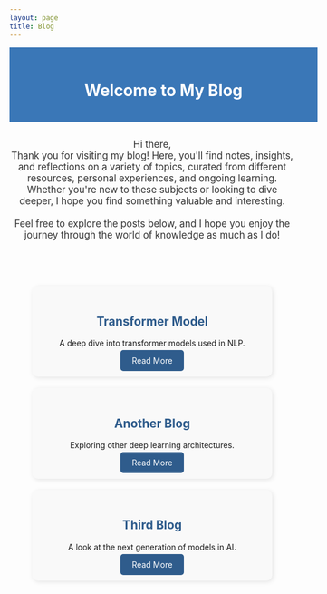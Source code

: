 ```yaml
---
layout: page
title: Blog
---
```


<div style="background-color: #3A77B7; color: white; padding: 20px; text-align: center; width: 100%; margin-bottom: 30px;">
  <h1>Welcome to My Blog</h1>
</div>

<p style="text-align: center; font-size: 1.2em; color: #333;">
  Hi there, <br>
  Thank you for visiting my blog! Here, you'll find notes, insights, and reflections on a variety of topics, curated from different resources, personal experiences, and ongoing learning. Whether you're new to these subjects or looking to dive deeper, I hope you find something valuable and interesting.<br><br>
  Feel free to explore the posts below, and I hope you enjoy the journey through the world of knowledge as much as I do!
</p>

<div style="display: grid; grid-template-columns: repeat(auto-fit, minmax(250px, 1fr)); gap: 20px; margin: 40px 20px;">

<div style="display: grid; grid-template-columns: repeat(auto-fit, minmax(250px, 1fr)); gap: 20px; margin: 40px 20px;">
  
  <!-- Card 1 -->
  <div style="background-color: #f9f9f9; border-radius: 10px; box-shadow: 2px 2px 8px rgba(0, 0, 0, 0.1); padding: 20px; text-align: center;">
    <h2 style="color: #2F5C8C;">Transformer Model</h2>
    <p>A deep dive into transformer models used in NLP.</p>
    <a href="transformer.md" style="color: white; background-color: #2F5C8C; padding: 10px 20px; border-radius: 5px; text-decoration: none;">Read More</a>
  </div>

  <!-- Card 2 -->
  <div style="background-color: #f9f9f9; border-radius: 10px; box-shadow: 2px 2px 8px rgba(0, 0, 0, 0.1); padding: 20px; text-align: center;">
    <h2 style="color: #2F5C8C;">Another Blog</h2>
    <p>Exploring other deep learning architectures.</p>
    <a href="another_blog.md" style="color: white; background-color: #2F5C8C; padding: 10px 20px; border-radius: 5px; text-decoration: none;">Read More</a>
  </div>

  <!-- Card 3 -->
  <div style="background-color: #f9f9f9; border-radius: 10px; box-shadow: 2px 2px 8px rgba(0, 0, 0, 0.1); padding: 20px; text-align: center;">
    <h2 style="color: #2F5C8C;">Third Blog</h2>
    <p>A look at the next generation of models in AI.</p>
    <a href="third_blog.md" style="color: white; background-color: #2F5C8C; padding: 10px 20px; border-radius: 5px; text-decoration: none;">Read More</a>
  </div>

  <!-- Add more cards as needed -->
</div>
